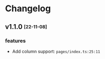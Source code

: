 # Changelog

## v1.1.0 <sub><sup>[22-11-08]</sup></sub>

### features
- Add column support: `pages/index.ts:25:11`
